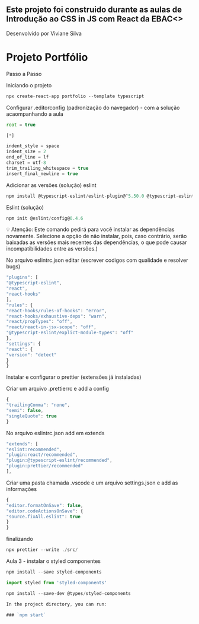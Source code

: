 ## Este projeto foi construido durante as aulas de Introdução ao CSS in JS com React da <a src="https://ebaconline.com.br/full-stack-java">EBAC<>

Desenvolvido por <a src="https://www.instagram.com/vivianezzt/">Viviane Silva</a>

# Projeto Portfólio

Passo a Passo

Iniciando o projeto

```jsx
npx create-react-app portfolio --template typescript
```

Configurar .editorconfig (padronização do navegador) - com a solução acaompanhando a aula

```jsx
root = true

[*]

indent_style = space
indent_size = 2
end_of_line = lf
charset = utf-8
trim_trailing_whitespace = true
insert_final_newline = true
```

Adicionar as versões (solução) eslint

```jsx
npm install @typescript-eslint/eslint-plugin@^5.50.0 @typescript-eslint/parser@^5.50.0 eslint@^8.33.0 eslint-config-prettier@^8.6.0 eslint-plugin-prettier@^4.2.1 eslint-plugin-react@^7.32.2 eslint-plugin-react-hooks@^4.6.0 prettier@2.8.3
```

Eslint (solução)

```jsx
npm init @eslint/config@0.4.6

```

<aside>


💡 Atenção: Este comando pedirá para você instalar as dependências novamente. Selecione a opção de não instalar, pois, caso contrário, serão baixadas as versões mais recentes das dependências, o que pode causar incompatibilidades entre as versões.)

</aside>

No arquivo eslintrc.json editar (escrever codigos com qualidade e resolver bugs)

```jsx
"plugins": [
"@typescript-eslint",
"react",
"react-hooks"
],
"rules": {
"react-hooks/rules-of-hooks": "error",
"react-hooks/exhaustive-deps": "warn",
"react/propTypes": "off",
"react/react-in-jsx-scope": "off",
"@typescript-eslint/explict-module-types": "off"
},
"settings": {
"react": {
"version": "detect"
}
}
```

Instalar e configurar o prettier (extensões já instaladas)

Criar um arquivo .prettierrc e add a config

```jsx
{
"trailingComma": "none",
"semi": false,
"singleQuote": true
}
```

No arquivo eslintrc.json add em extends

```jsx
"extends": [
"eslint:recommended",
"plugin:react/recommended",
"plugin:@typescript-eslint/recommended",
"plugin:prettier/recommended"
],
```

Criar uma pasta chamada .vscode e um arquivo settings.json e add as informações

```jsx
{
"editor.formatOnSave": false,
"editor.codeActionsOnSave": {
"source.fixAll.eslint": true
}
}
```

finalizando

```jsx
npx prettier --write ./src/
```

Aula 3 - instalar o styled componentes

```jsx
npm install --save styled-components
```

```jsx
import styled from 'styled-components'
```

```jsx
npm install --save-dev @types/styled-components

In the project directory, you can run:

### `npm start`

